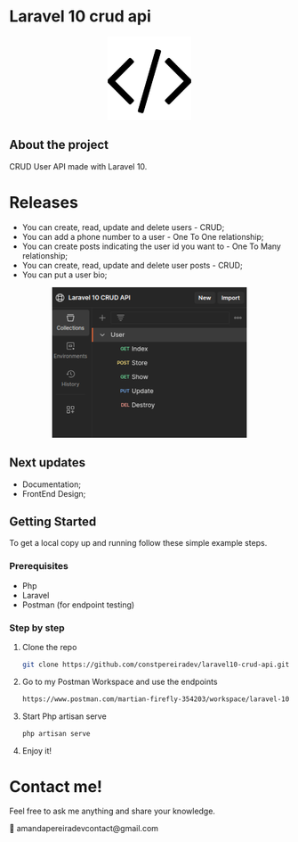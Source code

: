 
# Laravel 10 crud api 
<p align="center">
    <img src="images/api-logo.png" width="150" height="150">
</p>
    
## About the project
CRUD User API made with Laravel 10.


# Releases
* You can create, read, update and delete users - CRUD;
* You can add a phone number to a user - One To One relationship;
* You can create posts indicating the user id you want to - One To Many relationship;
* You can create, read, update and delete user posts - CRUD;
* You can put a user bio;

<div align="center">
<img src="images/postman.png" alt="Postman" width="350" height="270">
</div>

## Next updates

* Documentation;
* FrontEnd Design;

## Getting Started

To get a local copy up and running follow these simple example steps.

### Prerequisites


* Php
* Laravel
* Postman (for endpoint testing)

### Step by step


1. Clone the repo
   ```sh
   git clone https://github.com/constpereiradev/laravel10-crud-api.git
   ```
2. Go to my Postman Workspace and use the endpoints
   ```sh
   https://www.postman.com/martian-firefly-354203/workspace/laravel-10-crud-api
   ```
3. Start Php artisan serve
   ```sh
   php artisan serve
   ```
4. Enjoy it!


# Contact me!
<p>Feel free to ask me anything and share your knowledge.</p>
📮 amandapereiradevcontact@gmail.com
